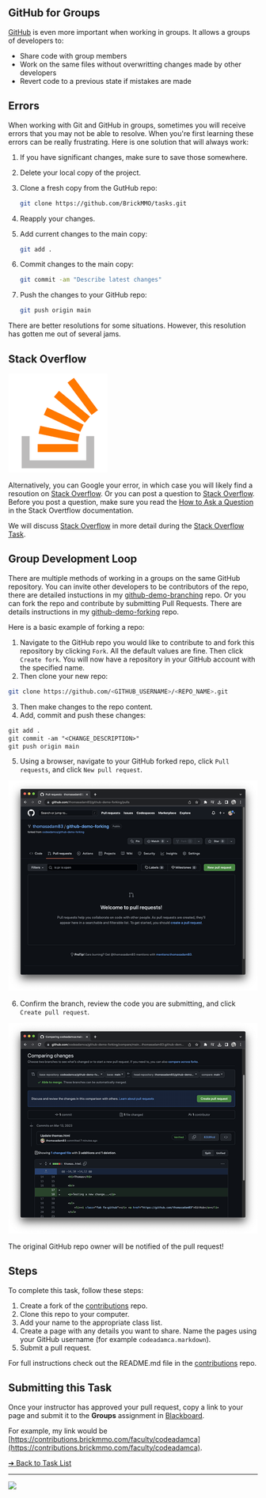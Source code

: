 <style>@import url("//readme.codeadam.ca/readme.css");</style>

## GitHub for Groups

[GitHub](https://github.com/) is even more important when working in groups. It allows a groups of developers to:

- Share code with group members
- Work on the same files without overwritting changes made by other developers
- Revert code to a previous state if mistakes are made

## Errors

When working with Git and GitHub in groups, sometimes you will receive errors that you may not be able to resolve. When you're first learning these errors can be really frustrating. Here is one solution that will always work:

1. If you have significant changes, make sure to save those somewhere. 
2. Delete your local copy of the project.
3. Clone a fresh copy from the GutHub repo:

    ```sh
    git clone https://github.com/BrickMMO/tasks.git
    ```

4. Reapply your changes.
5. Add current changes to the main copy:

    ```sh
    git add .
    ```

6. Commit changes to the main copy:

    ```sh
    git commit -am "Describe latest changes"
    ```

7. Push the changes to your GitHub repo:

    ```sh
    git push origin main
    ```

There are better resolutions for some situations. However, this resolution has gotten me out of several jams. 

## Stack Overflow

![Stack Overflow](images/logo-stack-overflow.png)

Alternatively, you can Google your error, in which case you will likely find a resoution on [Stack Overflow](https://stackoverflow.com/). Or you can post a question to [Stack Overflow](https://stackoverflow.com/). Before you post a question, make sure you read the [How to Ask a Question](https://stackoverflow.com/help/how-to-ask) in the Stack Overtflow documentation. 

We will discuss [Stack Overflow](https://stackoverflow.com/) in more detail during the [Stack Overflow Task](stack-overflow).

## Group Development Loop

There are multiple methods of working in a groups on the same GitHub repository. You can invite other developers to be contributors of the repo, there are detailed instuctions in my [github-demo-branching](https://github.com/codeadamca/github-demo-branching) repo. Or you can fork the repo and contribute by submitting Pull Requests. There are details instructions in my [github-demo-forking](https://github.com/codeadamca/github-demo-forking) repo.

Here is a basic example of forking a repo:

1. Navigate to the GitHub repo you would like to contribute to and fork this repository by clicking `Fork`. All the default values are fine. Then click `Create fork`. You will now have a repository in your GitHub account with the specified name.
2. Then clone your new repo:

```sh
git clone https://github.com/<GITHUB_USERNAME>/<REPO_NAME>.git
```

3. Then make changes to the repo content. 
4. Add, commit and push these changes:

```
git add .
git commit -am "<CHANGE_DESCRIPTION>"
git push origin main
```

5. Using a browser, navigate to your GitHub forked repo, click `Pull requests`, and click `New pull request`.

![New Pull Request](images/screenshot-pull-request.png)

6. Confirm the branch, review the code you are submitting, and click `Create pull request`.

![Submit Pull Request](images/screenshot-pull-submit.png)

The original GitHub repo owner will be notified of the pull request!

## Steps

To complete this task, follow these steps:

1. Create a fork of the [contributions](https://github.com/BrickMMO/contributions) repo. 
2. Clone this repo to your computer.
3. Add your name to the appropriate class list. 
4. Create a page with any details you want to share. Name the pages using your GitHub username (for example `codeadamca.markdown`).
5. Submit a pull request. 

For full instructions check out the README.md file in the [contributions](https://github.com/BrickMMO/contributions) repo. 

## Submitting this Task

Once your instructor has approved your pull request, copy a link to your page and submit it to the **Groups** assignment in [Blackboard](https://learn.humber.ca/).

For example, my link would be [https://contributions.brickmmo.com/faculty/codeadamca](https://contributions.brickmmo.com/faculty/codeadamca).

[&#10132; Back to Task List](/)

---

<a href="https://brickmmo.com">
<img src="https://brickmmo.com/images/brickmmo-logo-horizontal.jpg" width="100">
</a>
